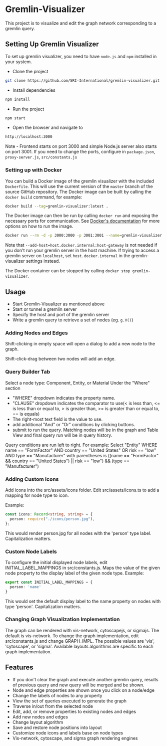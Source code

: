 # Gremlin-Visualizer
This project is to visualize and edit the graph network corresponding to a gremlin query.

## Setting Up Gremlin Visualizer
To set up gremlin visualizer, you need to have `node.js` and `npm` installed in your system.

* Clone the project
```sh
git clone https://github.com/SRI-International/gremlin-visualizer.git
```
* Install dependencies
```sh
npm install
```
* Run the project
```sh
npm start
```
* Open the browser and navigate to
```sh
http://localhost:3000
```

Note - Frontend starts on port 3000 and simple Node.js server also starts on port 3001. If you need to change the ports, configure in `package.json`, `proxy-server.js`, `src/constants.js` 

### Setting up with Docker

You can build a Docker image of the gremlin visualizer with the included `Dockerfile`.
This will use the current version of the `master` branch of the source GitHub repository.
The Docker image can be built by calling the `docker build` command, for example:

```sh
docker build --tag=gremlin-visualizer:latest .
```

The Docker image can then be run by calling `docker run` and exposing the necessary ports for communication. See [Docker's documentation](https://docs.docker.com/engine/reference/commandline/run/) for more options on how to run the image.

```sh
docker run --rm -d -p 3000:3000 -p 3001:3001 --name=gremlin-visualizer --add-host=host.docker.internal:host-gateway gremlin-visualizer:latest
```
Note that `--add-host=host.docker.internal:host-gateway` is not needed if you don't run your gremlin server in the host machine. 
If trying to access a gremlin server on `localhost`, set `host.docker.internal` in the gremlin-visualizer settings instead.

The Docker container can be stopped by calling `docker stop gremlin-visualizer`.

## Usage
* Start Gremlin-Visualizer as mentioned above
* Start or tunnel a gremlin server
* Specify the host and port of the gremlin server
* Write a gremlin query to retrieve a set of nodes (eg. `g.V()`)

### Adding Nodes and Edges
Shift-clicking in empty space will open a dialog to add a new node to the graph.

Shift-click-drag between two nodes will add an edge.

### Query Builder Tab
Select a node type: Component, Entity, or Material
Under the "Where" section
  - "WHERE" dropdown indicates the property name.
  - "CLAUSE" dropdown indicates the comparator to use(< is less than, <= is less than or equal to, > is greater than, >= is greater than or equal to, == is equals)
  - The right-most text field is the value to use.
  - add additional "And" or "Or" conditions by clicking buttons.
  - submit to run the query. Matching nodes will be in the graph and Table View and final query run will be in query history.
    
Query conditions are run left to right.
For example:
  Select "Entity" WHERE name == "FormFactor" AND country == "United States" OR risk == "low" AND type == "Manufacturer"
  with parentheses is ((name == "FormFactor" && country == "United States") || risk == "low") && (type == "Manufacturer")

### Adding Custom Icons
Add icons into the src/assets/icons folder.
Edit src/assets/icons.ts to add a mapping for node type to icon.

Example:
```typescript
const icons: Record<string, string> = {
  person: require("./icons/person.jpg"),
};
```
This would render person.jpg for all nodes with the 'person' type label. Capitalization matters.

### Custom Node Labels
To configure the initial displayed node labels, edit INITIAL_LABEL_MAPPINGS in src/constants.js.
Maps the value of the given node property to the display label of the given node type.
Example:
```typescript
export const INITIAL_LABEL_MAPPINGS = {
  person: 'name'
}
```
This would set the default display label to the name property on nodes with type 'person'. Capitalization matters.

### Changing Graph Visualization Implementation
The graph can be rendered with vis-network, cytoscapejs, or sigmajs.
The default is vis-network.
To change the graph implementation, edit src/constants.js and change GRAPH_IMPL.
The possible values are 'vis', 'cytoscape', or 'sigma'.
Available layouts algorithms are specific to each graph implementation.

## Features
* If you don't clear the graph and execute another gremlin query, results of previous query and new query will be merged and be shown.
* Node and edge properties are shown once you click on a node/edge
* Change the labels of nodes to any property
* View the set of queries executed to generate the graph
* Traverse in/out from the selected node
* Edit, add, or remove properties to existing nodes and edges
* Add new nodes and edges
* Change layout algorithm
* Save and restore node positions into layout
* Customize node icons and labels base on node types
* Vis-network, cytoscape, and sigma graph rendering engines
